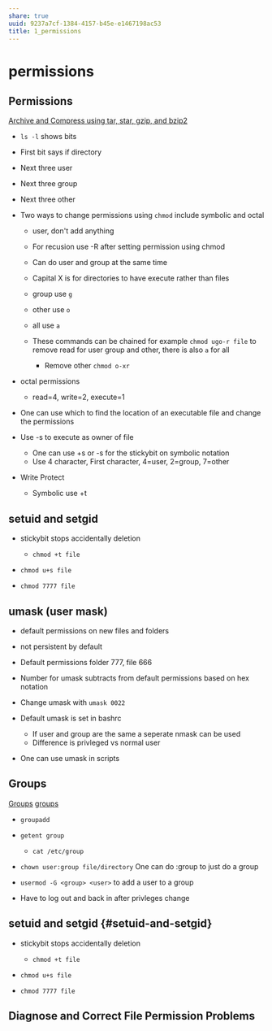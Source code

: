 ```yaml
---
share: true
uuid: 9237a7cf-1384-4157-b45e-e1467198ac53
title: 1_permissions
---
```

# permissions
Permissions
-----------

[Archive and Compress using tar, star, gzip, and bzip2](/undefined)

*   `ls -l` shows bits
    
*   First bit says if directory
    
*   Next three user
    
*   Next three group
    
*   Next three other
    
*   Two ways to change permissions using `chmod` include symbolic and octal
    
    *   user, don't add anything
        
    *   For recusion use -R after setting permission using chmod
        
    *   Can do user and group at the same time
        
    *   Capital X is for directories to have execute rather than files
        
    *   group use `g`
        
    *   other use `o`
        
    *   all use `a`
        
    *   These commands can be chained for example `chmod ugo-r file` to remove read for user group and other, there is also `a` for all
        
        *   Remove other `chmod o-xr`
*   octal permissions
    
    *   read=4, write=2, execute=1
*   One can use which to find the location of an executable file and change the permissions
    
*   Use -s to execute as owner of file
    
    *   One can use +s or -s for the stickybit on symbolic notation
    *   Use 4 character, First character, 4=user, 2=group, 7=other
*   Write Protect
    
    *   Symbolic use +t

setuid and setgid
-----------------

*   stickybit stops accidentally deletion
    
    *   `chmod +t file`
*   `chmod u+s file`
    
*   `chmod 7777 file`
    

umask (user mask)
-----------------

*   default permissions on new files and folders
    
*   not persistent by default
    
*   Default permissions folder 777, file 666
    
*   Number for umask subtracts from default permissions based on hex notation
    
*   Change umask with `umask 0022`
    
*   Default umask is set in bashrc
    
    *   If user and group are the same a seperate nmask can be used
    *   Difference is privleged vs normal user
*   One can use umask in scripts
    

Groups
------

[Groups](/undefined) [groups](/undefined)

*   `groupadd`
    
*   `getent group`
    
    *   `cat /etc/group`
*   `chown user:group file/directory` One can do :group to just do a group
    
*   `usermod -G <group> <user>` to add a user to a group
    
*   Have to log out and back in after privleges change
    

setuid and setgid {#setuid-and-setgid}
--------------------------------------

*   stickybit stops accidentally deletion
    
    *   `chmod +t file`
*   `chmod u+s file`
    
*   `chmod 7777 file`
    

Diagnose and Correct File Permission Problems
---------------------------------------------